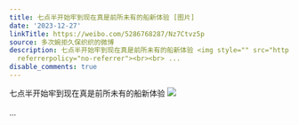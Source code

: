 ```yaml
---
title: 七点半开始牢到现在真是前所未有的船新体验 [图片]
date: '2023-12-27'
linkTitle: https://weibo.com/5286768287/Nz7Ctvz5p
source: 多次婉拒久保织织的微博
description: 七点半开始牢到现在真是前所未有的船新体验 <img style="" src="https://tvax3.sinaimg.cn/large/005LMJWfgy1hl8s1foqo8j30qo0rfjtb.jpg"
  referrerpolicy="no-referrer"><br><br> ...
disable_comments: true
---
```

七点半开始牢到现在真是前所未有的船新体验 <img style="" src="https://tvax3.sinaimg.cn/large/005LMJWfgy1hl8s1foqo8j30qo0rfjtb.jpg" referrerpolicy="no-referrer"><br><br> ...